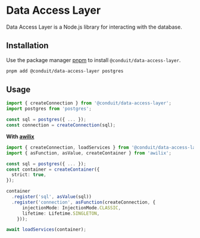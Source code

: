 # Data Access Layer

Data Access Layer is a Node.js library for interacting with the database.

## Installation

Use the package manager [pnpm](https://pnpm.io/pnpm-cli) to install `@conduit/data-access-layer`.

```bash
pnpm add @conduit/data-access-layer postgres
```

## Usage

```javascript
import { createConnection } from '@conduit/data-access-layer';
import postgres from 'postgres';

const sql = postgres({ ... });
const connection = createConnection(sql);
```

**With [awilix](https://github.com/jeffijoe/awilix)**

```typescript
import { createConnection, loadServices } from '@conduit/data-access-layer';
import { asFunction, asValue, createContainer } from 'awilix';

const sql = postgres({ ... });
const container = createContainer({
  strict: true,
});

container
  .register('sql', asValue(sql))
  .register('connection', asFunction(createConnection, {
      injectionMode: InjectionMode.CLASSIC,
      lifetime: Lifetime.SINGLETON,
    }));

await loadServices(container);
```
